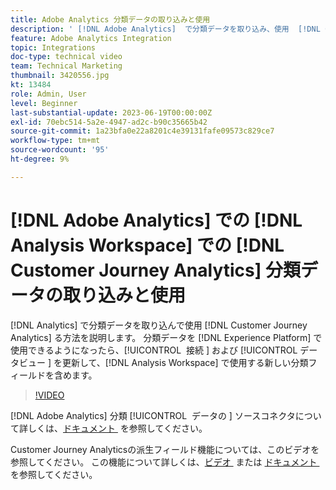 ```yaml
---
title: Adobe Analytics 分類データの取り込みと使用
description: ' [!DNL Adobe Analytics]  で分類データを取り込み、使用  [!DNL Customer Journey Analytics] 使用する方法を説明します。'
feature: Adobe Analytics Integration
topic: Integrations
doc-type: technical video
team: Technical Marketing
thumbnail: 3420556.jpg
kt: 13484
role: Admin, User
level: Beginner
last-substantial-update: 2023-06-19T00:00:00Z
exl-id: 70ebc514-5a2e-4947-ad2c-b90c35665b42
source-git-commit: 1a23bfa0e22a8201c4e39131fafe09573c829ce7
workflow-type: tm+mt
source-wordcount: '95'
ht-degree: 9%

---
```


# [!DNL Adobe Analytics] での [!DNL Analysis Workspace] での [!DNL Customer Journey Analytics] 分類データの取り込みと使用

[!DNL Analytics] で分類データを取り込んで使用 [!DNL Customer Journey Analytics] る方法を説明します。 分類データを [!DNL Experience Platform] で使用できるようになったら、[!UICONTROL &#x200B; 接続 &#x200B;] および [!UICONTROL &#x200B; データビュー &#x200B;] を更新して、[!DNL Analysis Workspace] で使用する新しい分類フィールドを含めます。 

>[!VIDEO](https://video.tv.adobe.com/v/3423685/?quality=12&learn=on&captions=jpn)

[!DNL Adobe Analytics] 分類 [!UICONTROL &#x200B; データの &#x200B;] ソースコネクタについて詳しくは、[&#x200B; ドキュメント &#x200B;](https://experienceleague.adobe.com/docs/experience-platform/sources/ui-tutorials/create/adobe-applications/classifications.html?lang=ja) を参照してください。

Customer Journey Analyticsの派生フィールド機能については、このビデオを参照してください。 この機能について詳しくは、[&#x200B; ビデオ &#x200B;](https://experienceleague.adobe.com/docs/customer-journey-analytics-learn/tutorials/data-views/derived-fields-in-cja.html?lang=ja) または [&#x200B; ドキュメント &#x200B;](https://experienceleague.adobe.com/docs/analytics-platform/using/cja-dataviews/derived-fields.html?lang=ja) を参照してください。
